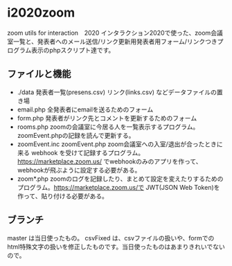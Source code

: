 # i2020zoom
zoom utils for interaction　2020
インタラクション2020で使った、zoom会議室一覧と、発表者へのメール送信/リンク更新用発表者用フォーム/リンクつきプログラム表示のphpスクリプト達です。

## ファイルと機能
- ./data		発表者一覧(presens.csv) リンク(links.csv) などデータファイルの置き場
- email.php		全発表者にemailを送るためのフォーム
- form.php		発表者がリンク先とコメントを更新するためのフォーム
- rooms.php		zoomの会議室に今居る人を一覧表示するプログラム。zoomEvent.phpの記録を読んで更新する。
- zoomEvent.inc zoomEvent.php		zoom会議室への入室/退出が合ったときに来る webhook を受けて記録するプログラム。 https://marketplace.zoom.us/ でwebhookのみのアプリを作って、webhookが飛ぶように設定する必要がある。
- zoom*.php		zoomのログを記録したり、まとめて設定を変えたりするためのプログラム。https://marketplace.zoom.us/で JWT(JSON Web Token)を作って、貼り付ける必要がある。
## ブランチ
master は当日使ったもの。
csvFixed は、csvファイルの扱いや、formでのhtml特殊文字の扱いを修正したものです。当日使ったものはあまりきれいでないので。
